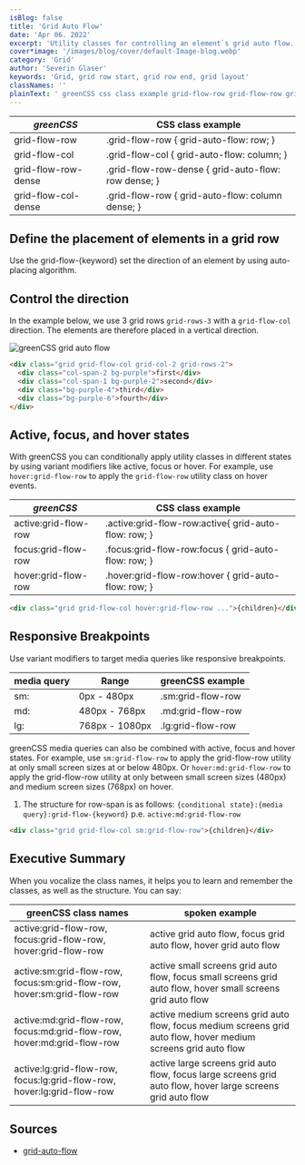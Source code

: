```yaml
---
isBlog: false
title: 'Grid Auto Flow'
date: 'Apr 06. 2022'
excerpt: 'Utility classes for controlling an element`s grid auto flow.'
cover*image: '/images/blog/cover/default-Image-blog.webp'
category: 'Grid'
author: 'Severin Glaser'
keywords: 'Grid, grid row start, grid row end, grid layout'
classNames: ''
plainText: ' greenCSS css class example grid-flow-row grid-flow-row grid-auto-flow: row; grid-flow-col grid-flow-col grid-auto-flow: column; grid-flow-row-dense grid-flow-row-dense grid-auto-flow: row dense; grid-flow-col-dense grid-flow-row grid-auto-flow: column dense; define the placement of elements in a grid row use the grid-flow keyword set the direction of an element by using auto-placing algorithm control the direction in the example below we use 3 grid rows `grid-rows-3` with a `grid-flow-col` direction the elements are therefore placed in a vertical direction ! greenCSS grid auto flow images docs Flexbox-auto-flow webp?style=centerme  active focus and hover states with greenCSS you can conditionally apply utility classes in different states by using variant modifiers like active focus or hover for example use `hover:grid-flow-row` to apply the `grid-flow-row` utility class on hover events greenCSS css class example active:grid-flow-row active :grid-flow-row:active grid-auto-flow: row; focus:grid-flow-row focus :grid-flow-row:focus grid-auto-flow: row; hover:grid-flow-row hover :grid-flow-row:hover grid-auto-flow: row;  responsive breakpoints use variant modifiers to target media queries like responsive breakpoints media query range greenCSS example sm: 0px 480px sm:grid-flow-row md: 480px 768px md:grid-flow-row lg: 768px 1080px lg:grid-flow-row greenCSS media queries can also be combined with active focus and hover states for example use `sm:grid-flow-row` to apply the grid-flow-row utility at only small screen sizes at or below 480px or `hover:md:grid-flow-row` to apply the grid-flow-row utility at only between small screen sizes 480px and medium screen sizes 768px on hover 1 the structure for row-span is as follows: ` conditional state : media query :grid-flow keyword ` p e `active:md:grid-flow-row`  executive summary when you vocalize the class names it helps you to learn and remember the classes as well as the structure you can say: greenCSS class names spoken example active:grid-flow-row focus:grid-flow-row hover:grid-flow-row active grid auto flow focus grid auto flow hover grid auto flow active:sm:grid-flow-row focus:sm:grid-flow-row hover:sm:grid-flow-row active small screens grid auto flow focus small screens grid auto flow hover small screens grid auto flow active:md:grid-flow-row focus:md:grid-flow-row hover:md:grid-flow-row active medium screens grid auto flow focus medium screens grid auto flow hover medium screens grid auto flow active:lg:grid-flow-row focus:lg:grid-flow-row hover:lg:grid-flow-row active large screens grid auto flow focus large screens grid auto flow hover large screens grid auto flow sources grid-auto-flow https: developer mozilla org en-us docs web css grid-auto-flow '
---
```


| _greenCSS_           | CSS class example                                   |
| ------------------- | --------------------------------------------------- |
| grid-flow-row       | .grid-flow-row { grid-auto-flow: row; }             |
| grid-flow-col       | .grid-flow-col { grid-auto-flow: column; }          |
| grid-flow-row-dense | .grid-flow-row-dense { grid-auto-flow: row dense; } |
| grid-flow-col-dense | .grid-flow-row { grid-auto-flow: column dense; }    |

## Define the placement of elements in a grid row

Use the grid-flow-{keyword} set the direction of an element by using auto-placing algorithm.

## Control the direction

In the example below, we use 3 grid rows `grid-rows-3` with a `grid-flow-col` direction. The elements are therefore placed in a vertical direction.

![greenCSS grid auto flow](/images/docs/flex/grid-auto-flow.webp?style=centerme)

```html
<div class="grid grid-flow-col grid-col-2 grid-rows-2">
  <div class="col-span-2 bg-purple">first</div>
  <div class="col-span-1 bg-purple-2">second</div>
  <div class="bg-purple-4">third</div>
  <div class="bg-purple-6">fourth</div>
</div>
```

## Active, focus, and hover states

With greenCSS you can conditionally apply utility classes in different states by using variant modifiers like active, focus or hover. For example, use `hover:grid-flow-row` to apply the `grid-flow-row` utility class on hover events.

| _greenCSS_            | CSS class example                                     |
| -------------------- | ----------------------------------------------------- |
| active:grid-flow-row | .active\:grid-flow-row:active{ grid-auto-flow: row; } |
| focus:grid-flow-row  | .focus\:grid-flow-row:focus { grid-auto-flow: row; }  |
| hover:grid-flow-row  | .hover\:grid-flow-row:hover { grid-auto-flow: row; }  |

```html
<div class="grid grid-flow-col hover:grid-flow-row ...">{children}</div>
```

## Responsive Breakpoints

Use variant modifiers to target media queries like responsive breakpoints.

| media query | Range          | greenCSS example   |
| ----------- | -------------- | ----------------- |
| sm:         | 0px - 480px    | .sm:grid-flow-row |
| md:         | 480px - 768px  | .md:grid-flow-row |
| lg:         | 768px - 1080px | .lg:grid-flow-row |

greenCSS media queries can also be combined with active, focus and hover states. For example, use `sm:grid-flow-row` to apply the grid-flow-row utility at only small screen sizes at or below 480px. Or `hover:md:grid-flow-row` to apply the grid-flow-row utility at only between small screen sizes (480px) and medium screen sizes (768px) on hover.

1. The structure for row-span is as follows: `{conditional state}:{media query}:grid-flow-{keyword}` p.e. `active:md:grid-flow-row`

```html
<div class="grid grid-flow-col sm:grid-flow-row">{children}</div>
```

## Executive Summary

When you vocalize the class names, it helps you to learn and remember the classes, as well as the structure. You can say:

| greenCSS class names                                                     | spoken example                                                                                                 |
| ----------------------------------------------------------------------- | -------------------------------------------------------------------------------------------------------------- |
| active:grid-flow-row, focus:grid-flow-row, hover:grid-flow-row          | active grid auto flow, focus grid auto flow, hover grid auto flow                                              |
| active:sm:grid-flow-row, focus:sm:grid-flow-row, hover:sm:grid-flow-row | active small screens grid auto flow, focus small screens grid auto flow, hover small screens grid auto flow    |
| active:md:grid-flow-row, focus:md:grid-flow-row, hover:md:grid-flow-row | active medium screens grid auto flow, focus medium screens grid auto flow, hover medium screens grid auto flow |
| active:lg:grid-flow-row, focus:lg:grid-flow-row, hover:lg:grid-flow-row | active large screens grid auto flow, focus large screens grid auto flow, hover large screens grid auto flow    |

## Sources

- [grid-auto-flow](https://developer.mozilla.org/en-US/docs/Web/CSS/grid-auto-flow)
